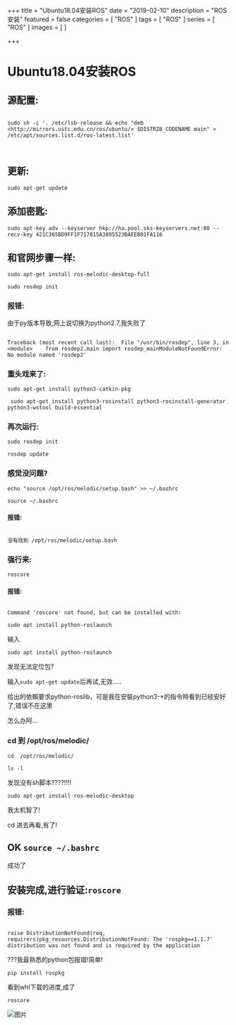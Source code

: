 +++
title = "Ubuntu18.04安装ROS"
date = "2019-02-10"
description = "ROS安装"
featured = false
categories = [
  "ROS"
]
tags = [
  "ROS"
]
series = [
  "ROS"
]
images = [
]

+++

# Ubuntu18.04安装ROS

## 源配置:


```

sudo sh -c '. /etc/lsb-release && echo "deb <http://mirrors.ustc.edu.cn/ros/ubuntu/> $DISTRIB_CODENAME main" > /etc/apt/sources.list.d/ros-latest.list'



```

## 更新:



`sudo apt-get update`



## 添加密匙:

`sudo apt-key adv --keyserver hkp://ha.pool.sks-keyservers.net:80 --recv-key 421C365BD9FF1F717815A3895523BAEEB01FA116`



## 和官网步骤一样:

`sudo apt-get install ros-melodic-desktop-full`

`sudo rosdep init`

### 报错:

由于py版本导致,网上说切换为python2.7,我失败了

```

Traceback (most recent call last):  File "/usr/bin/rosdep", line 3, in <module>    from rosdep2.main import rosdep_mainModuleNotFoundError: No module named 'rosdep2'

```

### 重头戏来了:

`sudo apt-get install python3-catkin-pkg`

` sudo apt-get install python3-rosinstall python3-rosinstall-generator python3-wstool build-essential`

### 再次运行:

`sudo rosdep init`

`rosdep update`

### 感觉没问题?

`echo "source /opt/ros/melodic/setup.bash" >> ~/.bashrc`

`source ~/.bashrc`

#### 报错:

```

没有找到 /opt/ros/melodic/setup.bash

```

### 强行来:

`roscore`

#### 报错:

```

Command 'roscore' not found, but can be installed with:

sudo apt install python-roslaunch

```

输入

`sudo apt install python-roslaunch`



发现无法定位包?



输入`sudo apt-get update`后再试,无效.....



给出的依賴要求python-roslib，可是我在安裝python3-*的指令時看到已经安好了,错误不在这里



怎么办阿...



### cd 到 /opt/ros/melodic/

`cd  /opt/ros/melodic/`



`ls -l`



发现没有sh脚本????!!!!



`sudo apt-get install ros-melodic-desktop`



我太机智了!



cd 进去再看,有了!



## OK `source ~/.bashrc`



成功了



## 安装完成,进行验证:`roscore`



### 报错:

```

raise DistributionNotFound(req, requirers)pkg_resources.DistributionNotFound: The 'rospkg==1.1.7' distribution was not found and is required by the application

```

???我最熟悉的python包报错!简单!



`pip install rospkg`



看到whl下载的进度,成了



`roscore`



 ![图片](http://a1.qpic.cn/psb?/V12PNcjx0cfqHx/wM1j7ogE*bFOc*P7dy2NSxYjqQ8KjxZMk4uHEo02*hk!/b/dPQAAAAAAAAA&ek=1&kp=1&pt=0&tl=3&su=0180658497&tm=1547877600&sce=0-12-12&rf=2-9)

